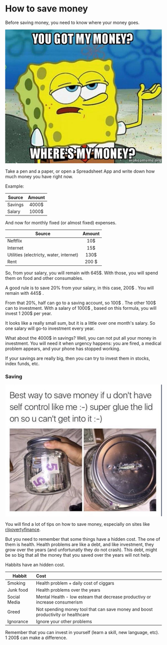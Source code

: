 # How to save money

Before saving money, you need to know where your money goes.

![Where are my money](../memes/where-are-my-money.jpeg)

Take a pen and a paper, or open a Spreadsheet App and write down how much money you have right now.

Example:

| Source | Amount |
| -- | :--: |
| Savings | 4000$ |
| Salary | 1000$ |


And now for monthly fixed (or almost fixed) expenses.

| Source | Amount |
| -- | :--: |
| Neftflix | 10$ |
| Internet | 15$ |
| Utilities (electricty, water, internet) | 130$ |
| Rent | 200 $ |

So, from your salary, you will remain with 645$. With those, you will spend them on food and other consumables. 

A good rule is to save 20% from your salary, in this case, 200$ . You will remain with 445$ .

From that 20%, half can go to a saving account, so 100$ . The other 100$ can to investment. With a salary of 1000$ , based on this formula, you will invest 1 200$ per year.

It looks like a really small sum, but it is a little over one month's salary. So one salary will go-to investment every year.

What about the 4000$ in savings? Well, you can not put all your money in investment. You will need it when urgency happens: you are fired, a medical problem appears, and your phone has stopped working.

If your savings are really big, then you can try to invest them in stocks, index funds, etc.

### Saving

![](../memes/saving-money-jar.jpeg)

You will find a lot of tips on how to save money, especially on sites like [r/povertyfinance](https://www.reddit.com/r/povertyfinance/wiki/index).

But you need to remember that some things have a hidden cost. The one of them is health. Health problems are like a debt, and like investment, they grow over the years (and unfortunatly they do not crash). This debt, might be so big that all the money that you saved over the years will not help.

Habbits have an hidden cost.

| Habbit | Cost |
| -- | :-- |
| Smoking | Health problem + daily cost of ciggars |
| Junk food | Health problems over the years |
| Social Media | Mental Health - low esteam that decrease productivy or increase consumerism |
| Greed | Not spending money tool that can save money and boost productivity or healthcare |
| Ignorance | Ignore your other problems |

Remember that you can invest in yourself (learn a skill, new language, etc). 1 200$ can make a difference.
